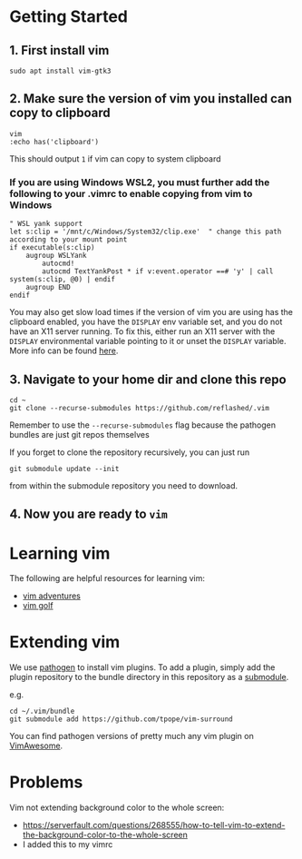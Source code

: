 # Getting Started

## 1. First install vim

```
sudo apt install vim-gtk3
```

## 2. Make sure the version of vim you installed can copy to clipboard

```
vim
:echo has('clipboard')
```

This should output `1` if vim can copy to system clipboard

### If you are using Windows WSL2, you must further add the following to your .vimrc to enable copying from vim to Windows

```
" WSL yank support
let s:clip = '/mnt/c/Windows/System32/clip.exe'  " change this path according to your mount point
if executable(s:clip)
    augroup WSLYank
        autocmd!
        autocmd TextYankPost * if v:event.operator ==# 'y' | call system(s:clip, @0) | endif
    augroup END
endif
```

You may also get slow load times if the version of vim you are using has the clipboard enabled, you have the `DISPLAY` env variable set, and you do not have an X11 server running. To fix this, either run an X11 server with the `DISPLAY` environmental variable pointing to it or unset the `DISPLAY` variable. More info can be found [here](https://github.com/microsoft/WSL/issues/5223#issuecomment-652309457).

## 3. Navigate to your home dir and clone this repo

```
cd ~
git clone --recurse-submodules https://github.com/reflashed/.vim
```

Remember to use the `--recurse-submodules` flag because the pathogen bundles are just git repos themselves

If you forget to clone the repository recursively, you can just run

```
git submodule update --init
```

from within the submodule repository you need to download.

## 4. Now you are ready to `vim`

# Learning vim

The following are helpful resources for learning vim:

- [vim adventures](https://vim-adventures.com/)
- [vim golf](https://www.vimgolf.com/)

# Extending vim

We use [pathogen](https://github.com/tpope/vim-pathogen) to install vim plugins. To add a plugin, simply add the plugin repository to the bundle directory in this repository as a [submodule](https://git-scm.com/book/en/v2/Git-Tools-Submodules).

e.g.

```
cd ~/.vim/bundle
git submodule add https://github.com/tpope/vim-surround
```

You can find pathogen versions of pretty much any vim plugin on [VimAwesome](https://vimawesome.com/).

# Problems

Vim not extending background color to the whole screen:
  - https://serverfault.com/questions/268555/how-to-tell-vim-to-extend-the-background-color-to-the-whole-screen
  - I added this to my vimrc
